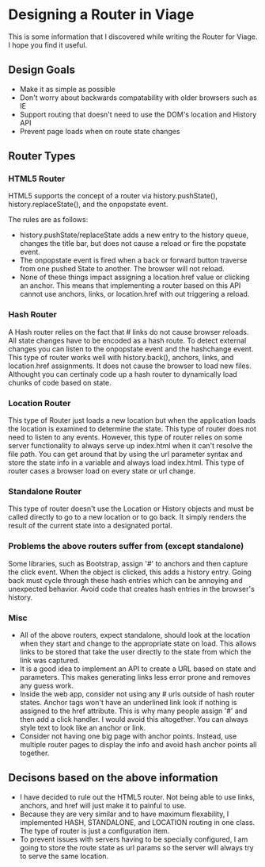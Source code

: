 # Designing a Router in Viage
This is some information that I discovered while writing the Router for Viage. I hope you find it useful.

## Design Goals
* Make it as simple as possible
* Don't worry about backwards compatability with older browsers such as IE
* Support routing that doesn't need to use the DOM's location and History API
* Prevent page loads when on route state changes

## Router Types
### HTML5 Router
HTML5 supports the concept of a router via history.pushState(), history.replaceState(), and the onpopstate event.

The rules are as follows:
- history.pushState/replaceState adds a new entry to the history queue, changes the title bar, but does not cause a reload or fire the popstate event.
- The onpopstate event is fired when a back or forward button traverse from one pushed State to another. The browser will not reload.
- None of these things impact assigning a location.href value or clicking an anchor. This means that implementing a router based on this API cannot use anchors, links, or location.href with out triggering a reload.

### Hash Router
A Hash router relies on the fact that # links do not cause browser reloads. All state changes have to be encoded as a hash route. To detect external changes you can listen to the onpopstate event and the hashchange event. This type of router works well with history.back(), anchors, links, and location.href assignments. It does not cause the browser to load new files. Althought you can certinaly code up a hash router to dynamically load chunks of code based on state.

### Location Router
This type of Router just loads a new location but when the application loads the location is examined to determine the state. This type of router does not need to listen to any events. However, this type of router relies on some server functionality to always serve up index.html when it can't resolve the file path. You can get around that by using the url parameter syntax and store the state info in a variable and always load index.html. This type of router cases a browser load on every state or url change.

### Standalone Router
This type of router doesn't use the Location or History objects and must be called directly to go to a new location or to go back. It simply renders the result of the current state into a designated portal.

### Problems the above routers suffer from (except standalone)
Some libraries, such as Bootstrap, assign '#' to anchors and then capture the click event. When the object is clicked, this adds a history entry. Going back must cycle through these hash entries which can be annoying and unexpected behavior. Avoid code that creates hash entries in the browser's history.

### Misc
- All of the above routers, expect standalone, should look at the location when they start and change to the appropriate state on load. This allows links to be stored that take the user directly to the state from which the link was captured.
- It is a good idea to implement an API to create a URL based on state and parameters. This makes generating links less error prone and removes any guess work.
- Inside the web app, consider not using any # urls outside of hash router states. Anchor tags won't have an underlined link look if nothing is assigned to the href attribute. This is why many people assign '#' and then add a click handler. I would avoid this altogether. You can always style text to look like an anchor or link.
- Consider not having one big page with anchor points. Instead, use multiple router pages to display the info and avoid hash anchor points all together.

## Decisons based on the above information
- I have decided to rule out the HTML5 router. Not being able to use links, anchors, and href will just make it to painful to use.
- Because they are very similar and to have maximum flexability, I implemented HASH, STANDALONE, and LOCATION routing in one class. The type of router is just a configuration item.
- To prevent issues with servers having to be specially configured, I am going to store the route state as url params so the server will always try to serve the same location.


